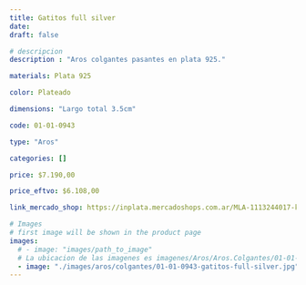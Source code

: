 ```yaml
---
title: Gatitos full silver
date: 
draft: false

# descripcion
description : "Aros colgantes pasantes en plata 925."

materials: Plata 925

color: Plateado

dimensions: "Largo total 3.5cm"

code: 01-01-0943

type: "Aros"

categories: []

price: $7.190,00

price_eftvo: $6.108,00

link_mercado_shop: https://inplata.mercadoshops.com.ar/MLA-1113244017-kits-full-silver-_JM

# Images
# first image will be shown in the product page
images:
  # - image: "images/path_to_image"
  # La ubicacion de las imagenes es imagenes/Aros/Aros.Colgantes/01-01-0943-gatitos-full-silver
  - image: "./images/aros/colgantes/01-01-0943-gatitos-full-silver.jpg"
---
```

